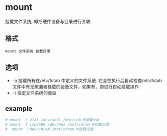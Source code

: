 # mount
挂载文件系统, 即把硬件设备与目录进行关联. 

## 格式
`mount 文件系统 挂载目录`

## 选项
- -a 挂载所有在/etc/fstab 中定义的文件系统. 它会在执行后自动检查/etc/fstab文件中有无疏漏被挂载的设备文件，如果有，则进行自动挂载操作
- -t 指定文件系统的类型

## example
```bash
# mount -t vfat /dev/sda1 /mnt/usb #挂载usb
# mount -t iso9660 /dev/hda /mnt/cdrom #挂载光盘
#  mount  /dev/cdrom /mnt/cdrom #挂载光盘
```